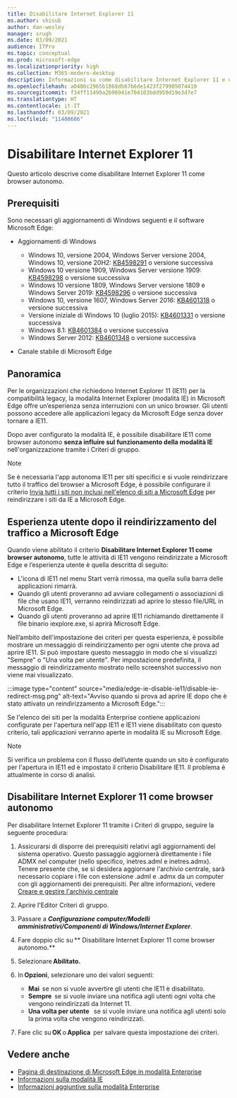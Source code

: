 ```yaml
---
title: Disabilitare Internet Explorer 11
ms.author: shisub
author: dan-wesley
manager: srugh
ms.date: 03/09/2021
audience: ITPro
ms.topic: conceptual
ms.prod: microsoft-edge
ms.localizationpriority: high
ms.collection: M365-modern-desktop
description: Informazioni su come disabilitare Internet Explorer 11 e usare la modalità Internet Explorer in Microsoft Edge.
ms.openlocfilehash: a0486c2965b1868db67b6de1423f279905074410
ms.sourcegitcommit: f34ff11499a2b96941e704103bdd959d19e3d7e7
ms.translationtype: HT
ms.contentlocale: it-IT
ms.lasthandoff: 03/09/2021
ms.locfileid: "11400606"
---
```

# <a name="disable-internet-explorer-11"></a>Disabilitare Internet Explorer 11

Questo articolo descrive come disabilitare Internet Explorer 11 come browser autonomo.

## <a name="prerequisites"></a>Prerequisiti

Sono necessari gli aggiornamenti di Windows seguenti e il software Microsoft Edge:

- Aggiornamenti di Windows

  - Windows 10, versione 2004, Windows Server versione 2004, Windows 10, versione 20H2: [KB4598291](https://support.microsoft.com/topic/february-2-2021-kb4598291-os-builds-19041-789-and-19042-789-preview-6a766199-a4f1-616e-1f5c-58bdc3ca5e3b) o versione successiva
  - Windows 10 versione 1909, Windows Server versione 1909: [KB4598298](https://support.microsoft.com/topic/january-21-2021-kb4598298-os-build-18363-1350-preview-02dfd9ba-91a2-1b82-dede-42f288c02511) o versione successiva
  - Windows 10 versione 1809, Windows Server versione 1809 e Windows Server 2019: [KB4598296](https://support.microsoft.com/topic/january-21-2021-kb4598296-os-build-17763-1728-preview-4c0931ff-45b7-ff59-5e00-c03b5afb363d) o versione successiva
  - Windows 10, versione 1607, Windows Server 2016: [KB4601318](https://support.microsoft.com/topic/february-9-2021-kb4601318-os-build-14393-4225-c5e3de6c-e3e6-ffb5-6197-48b9ce16446e) o versione successiva
   - Versione iniziale di Windows 10 (luglio 2015): [KB4601331](https://support.microsoft.com/office/february-9-2021%e2%80%94kb4601331-os-build-10240-18842-6227d078-fef3-8d67-27e0-1882e6cb79ff?ui=en-US&rs=en-US&ad=US) o versione successiva
  - Windows 8.1: [KB4601384](https://support.microsoft.com/topic/february-9-2021-kb4601384-monthly-rollup-16bdbb75-dd4b-2910-abc5-7891c9756b96) o versione successiva
  - Windows Server 2012: [KB4601348](https://support.microsoft.com/topic/february-9-2021-kb4601348-monthly-rollup-2c338c0c-73d6-fb80-cc91-f1a86e80db0c) o versione successiva
  
- Canale stabile di Microsoft Edge


## <a name="overview"></a>Panoramica

Per le organizzazioni che richiedono Internet Explorer 11 (IE11) per la compatibilità legacy, la modalità Internet Explorer (modalità IE) in Microsoft Edge offre un’esperienza senza interruzioni con un unico browser. Gli utenti possono accedere alle applicazioni legacy da Microsoft Edge senza dover tornare a IE11.

Dopo aver configurato la modalità IE, è possibile disabilitare IE11 come browser autonomo **senza influire sul funzionamento della modalità IE** nell'organizzazione tramite i Criteri di gruppo.

> [!NOTE]
> Se è necessaria l'app autonoma IE11 per siti specifici e si vuole reindirizzare tutto il traffico del browser a Microsoft Edge, è possibile configurare il criterio [Invia tutti i siti non inclusi nell'elenco di siti a Microsoft Edge](https://docs.microsoft.com/deployedge/edge-ie-mode-policies#redirect-sites-from-ie-to-microsoft-edge) per reindirizzare i siti da IE a Microsoft Edge.

## <a name="user-experience-after-redirecting-traffic-to-microsoft-edge"></a>Esperienza utente dopo il reindirizzamento del traffico a Microsoft Edge

Quando viene abilitato il criterio **Disabilitare Internet Explorer 11 come browser autonomo**, tutte le attività di IE11 vengono reindirizzate a Microsoft Edge e l’esperienza utente è quella descritta di seguito:

- L'icona di IE11 nel menu Start verrà rimossa, ma quella sulla barra delle applicazioni rimarrà.
- Quando gli utenti proveranno ad avviare collegamenti o associazioni di file che usano IE11, verranno reindirizzati ad aprire lo stesso file/URL in Microsoft Edge.
- Quando gli utenti proveranno ad aprire IE11 richiamando direttamente il file binario iexplore.exe, si aprirà Microsoft Edge.

Nell’ambito dell'impostazione dei criteri per questa esperienza, è possibile mostrare un messaggio di reindirizzamento per ogni utente che prova ad aprire IE11. Si può impostare questo messaggio in modo che si visualizzi "Sempre" o "Una volta per utente". Per impostazione predefinita, il messaggio di reindirizzamento mostrato nello screenshot successivo non viene mai visualizzato.

:::image type="content" source="media/edge-ie-disable-ie11/disable-ie-redirect-msg.png" alt-text="Avviso quando si prova ad aprire IE dopo che è stato attivato un reindirizzamento a Microsoft Edge.":::

Se l'elenco dei siti per la modalità Enterprise contiene applicazioni configurate per l'apertura nell'app IE11 e IE11 viene disabilitato con questo criterio, tali applicazioni verranno aperte in modalità IE su Microsoft Edge.
> [!NOTE]
> Si verifica un problema con il flusso dell’utente quando un sito è configurato per l'apertura in IE11 ed è impostato il criterio Disabilitare IE11. Il problema è attualmente in corso di analisi.

## <a name="disable-internet-explorer-11-as-a-standalone-browser"></a>Disabilitare Internet Explorer 11 come browser autonomo

Per disabilitare Internet Explorer 11 tramite i Criteri di gruppo, seguire la seguente procedura:

1. Assicurarsi di disporre dei prerequisiti relativi agli aggiornamenti del sistema operativo. Questo passaggio aggiornerà direttamente i file ADMX nel computer (nello specifico, inetres.adml e inetres.admx). Tenere presente che, se si desidera aggiornare l'archivio centrale, sarà necessario copiare i file con estensione .adml e .admx da un computer con gli aggiornamenti dei prerequisiti. Per altre informazioni, vedere [Creare e gestire l'archivio centrale](https://docs.microsoft.com/troubleshoot/windows-client/group-policy/create-and-manage-central-store)
2. Aprire l'Editor Criteri di gruppo.
3. Passare a ***Configurazione computer/Modelli amministrativi/Componenti di Windows/Internet Explorer***. 
4. Fare doppio clic su ** Disabilitare Internet Explorer 11 come browser autonomo.**
5. Selezionare **Abilitato.**
6. In **Opzioni**, selezionare uno dei valori seguenti:

   - **Mai**  se non si vuole avvertire gli utenti che IE11 è disabilitato.
   - **Sempre**  se si vuole inviare una notifica agli utenti ogni volta che vengono reindirizzati da Internet 11.
   - **Una volta per utente**   se si vuole inviare una notifica agli utenti solo la prima volta che vengono reindirizzati.

7. Fare clic su **OK** o **Applica**  per salvare questa impostazione dei criteri.

## <a name="see-also"></a>Vedere anche

- [Pagina di destinazione di Microsoft Edge in modalità Enterprise](https://aka.ms/EdgeEnterprise)
- [Informazioni sulla modalità IE](https://docs.microsoft.com/deployedge/edge-ie-mode)
- [Informazioni aggiuntive sulla modalità Enterprise](https://docs.microsoft.com/internet-explorer/ie11-deploy-guide/enterprise-mode-overview-for-ie11)
